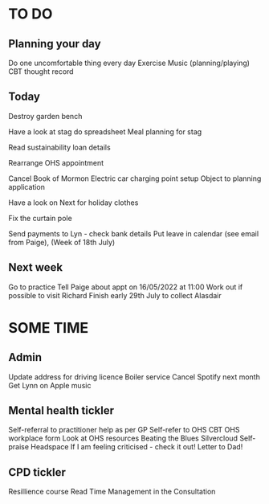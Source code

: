 # TO DO
## Planning your day
Do one uncomfortable thing every day
Exercise
Music (planning/playing)
CBT thought record

## Today
Destroy garden bench

Have a look at stag do spreadsheet
Meal planning for stag

Read sustainability loan details

Rearrange OHS appointment

Cancel Book of Mormon
Electric car charging point setup
Object to planning application

Have a look on Next for holiday clothes

Fix the curtain pole

Send payments to Lyn - check bank details
Put leave in calendar (see email from Paige), (Week of 18th July)

## Next week
Go to practice
Tell Paige about appt on 16/05/2022 at 11:00
Work out if possible to visit Richard
Finish early 29th July to collect Alasdair

# SOME  TIME
## Admin
Update address for driving licence
Boiler service
Cancel Spotify next month
Get Lynn on Apple music

## Mental health tickler
Self-referral to practitioner help as per GP
Self-refer to OHS CBT
OHS workplace form
Look at OHS resources
Beating the Blues
Silvercloud
Self-praise
Headspace
If I am feeling criticised - check it out!
Letter to Dad!

## CPD tickler
Resillience course
Read Time Management in the Consultation



